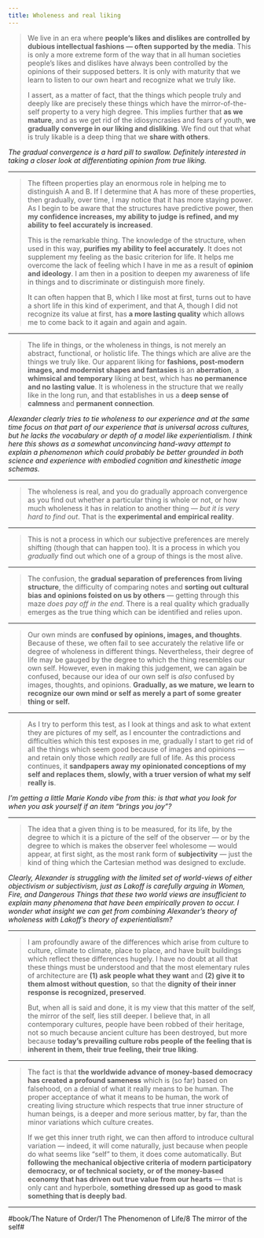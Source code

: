 ```yaml
---
title: Wholeness and real liking
---
```


> We live in an era where **people’s likes and dislikes are controlled by dubious intellectual fashions — often supported by the media**. This is only a more extreme form of the way that in all human societies people’s likes and dislikes have always been controlled by the opinions of their supposed betters. It is only with maturity that we learn to listen to our own heart and recognize what we truly like.
> 
> I assert, as a matter of fact, that the things which people truly and deeply like are precisely these things which have the mirror-of-the-self property to a very high degree. This implies further that **as we mature**, and as we get rid of the idiosyncrasies and fears of youth, **we gradually converge in our liking and disliking**. We find out that what is truly likable is a deep thing that we **share with others**.

*The gradual convergence is a hard pill to swallow. Definitely interested in taking a closer look at differentiating opinion from true liking.*

---

> The fifteen properties play an enormous role in helping me to distinguish A and B. If I determine that A has more of these properties, then gradually, over time, I may notice that it has more staying power. As I begin to be aware that the structures have predictive power, then **my confidence increases, my ability to judge is refined, and my ability to feel accurately is increased**.
> 
> This is the remarkable thing. The knowledge of the structure, when used in this way, **purifies my ability to feel accurately**. It does not supplement my feeling as the basic criterion for life. It helps me overcome the lack of feeling which I have in me as a result of **opinion and ideology**. I am then in a position to deepen my awareness of life in things and to discriminate or distinguish more finely.
> 
> It can often happen that B, which I like most at first, turns out to have a short life in this kind of experiment, and that A, though I did not recognize its value at first, has **a more lasting quality** which allows me to come back to it again and again and again.

---

> The life in things, or the wholeness in things, is not merely an abstract, functional, or holistic life. The things which are alive are the things we truly like. Our apparent liking for **fashions, post-modern images, and modernist shapes and fantasies** is an **aberration**, a **whimsical and temporary** liking at best, which has **no permanence and no lasting value**. It is wholeness in the structure that we really like in the long run, and that establishes in us a **deep sense of calmness** and **permanent connection**.

*Alexander clearly tries to tie wholeness to our experience and at the same time focus on that part of our experience that is universal across cultures, but he lacks the vocabulary or depth of a model like experientialism. I think here this shows as a somewhat unconvincing hand-wavy attempt to explain a phenomenon which could probably be better grounded in both science and experience with embodied cognition and kinesthetic image schemas.*

---

> The wholeness is real, and you do gradually approach convergence as you find out whether a particular thing is whole or not, or how much wholeness it has in relation to another thing — *but it is very hard to find out*. That is the **experimental and empirical reality**.

---

> This is not a process in which our subjective preferences are merely shifting (though that can happen too). It is a process in which you *gradually* find out which one of a group of things is the most alive.

---

> The confusion, the **gradual separation of preferences from living structure**, the difficulty of comparing notes and **sorting out cultural bias and opinions foisted on us by others** — getting through this maze *does pay off in the end*. There is a real quality which gradually emerges as the true thing which can be identified and relies upon.

---

> Our own minds are **confused by opinions, images, and thoughts**. Because of these, we often fail to see accurately the relative life or degree of wholeness in different things. Nevertheless, their degree of life may be gauged by the degree to which the thing resembles our own self. However, even in making this judgement, we can again be confused, because our idea of our own self is *also* confused by images, thoughts, and opinions. **Gradually, as we mature, we learn to recognize our own mind or self as merely a part of some greater thing or self.**

---

> As I try to perform this test, as I look at things and ask to what extent they are pictures of my self, as I encounter the contradictions and difficulties which this test exposes in me, gradually I start to get rid of all the things which seem good because of images and opinions — and retain only those which *really* are full of life. As this process continues, it **sandpapers away my opinionated conceptions of my self and replaces them, slowly, with a truer version of what my self really is**.

*I’m getting a little Marie Kondo vibe from this: is that what you look for when you ask yourself if an item “brings you joy”?*

---

> The idea that a given thing is to be measured, for its life, by the degree to which it is a picture of the self of the observer — or by the degree to which is makes the observer feel wholesome — would appear, at first sight, as the most rank form of **subjectivity** — just the kind of thing which the Cartesian method was designed to exclude.

*Clearly, Alexander is struggling with the limited set of world-views of either objectivism or subjectivism, just as Lakoff is carefully arguing in Women, Fire, and Dangerous Things that these two world views are insufficient to explain many phenomena that have been empirically proven to occur. I wonder what insight we can get from combining Alexander’s theory of wholeness with Lakoff’s theory of experientialism?*

---

> I am profoundly aware of the differences which arise from culture to culture, climate to climate, place to place, and have built buildings which reflect these differences hugely. I have no doubt at all that these things must be understood and that the most elementary rules of architecture are **(1) ask people what they want** and **(2) give it to them almost without question**, so that the **dignity of their inner response is recognized, preserved**.
> 
> But, when all is said and done, it is my view that this matter of the self, the mirror of the self, lies still deeper. I believe that, in all contemporary cultures, people have been robbed of their heritage, not so much because ancient culture has been destroyed, but more because **today’s prevailing culture robs people of the feeling that is inherent in them, their true feeling, their true liking**.

---

> The fact is that **the worldwide advance of money-based democracy has created a profound sameness** which is (so far) based on falsehood, on a denial of what it really means to be human. The proper acceptance of what it means to be human, the work of creating living structure which respects that true inner structure of human beings, is a deeper and more serious matter, by far, than the minor variations which culture creates.
> 
> If we get this inner truth right, we can then afford to introduce cultural variation — indeed, it will come naturally, just because when people do what seems like “self” to them, it does come automatically. But **following the mechanical objective criteria of modern participatory democracy, or of technical society, or of the money-based economy that has driven out true value from our hearts** — that is only cant and hyperbole, **something dressed up as good to mask something that is deeply bad**.

---

#book/The Nature of Order/1 The Phenomenon of Life/8 The mirror of the self#